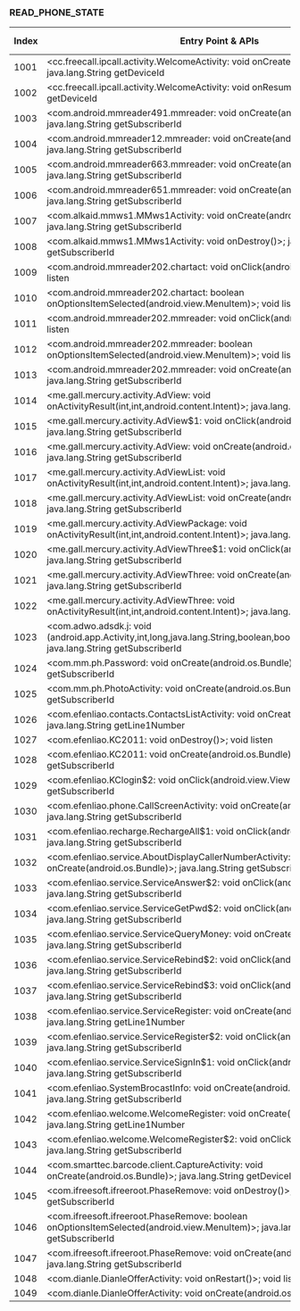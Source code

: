 ### READ_PHONE_STATE
| Index | Entry Point & APIs | Screen shot | Resource id | Label |
| ------------- | ------------- | ------------- |-------------|-------------|
| 1001 | <cc.freecall.ipcall.activity.WelcomeActivity: void onCreate(android.os.Bundle)>; java.lang.String getDeviceId | ![](D:\COSMOS\output\py\Drebin\VirusShare_Android_20130506\VirusShare_fcabb072d0470d1ce7e9cb452a3b2226\cc.freecall.ipcall.activity.WelcomeActivity.png) |  | |
| 1002 | <cc.freecall.ipcall.activity.WelcomeActivity: void onResume()>; java.lang.String getDeviceId | ![](D:\COSMOS\output\py\Drebin\VirusShare_Android_20130506\VirusShare_fcabb072d0470d1ce7e9cb452a3b2226\cc.freecall.ipcall.activity.WelcomeActivity.png) |  | |
| 1003 | <com.android.mmreader491.mmreader: void onCreate(android.os.Bundle)>; java.lang.String getSubscriberId | ![](D:\COSMOS\output\py\Drebin\VirusShare_Android_20130506\VirusShare_d0b2454e18022a8bc4e1643061b6c363\com.android.mmreader491.mmreader.png) |  | |
| 1004 | <com.android.mmreader12.mmreader: void onCreate(android.os.Bundle)>; java.lang.String getSubscriberId | ![](D:\COSMOS\output\py\Drebin\VirusShare_Android_20130506\VirusShare_ef8f2cbb943222434b01c9f7d4d6250a\com.android.mmreader12.mmreader.png) |  | |
| 1005 | <com.android.mmreader663.mmreader: void onCreate(android.os.Bundle)>; java.lang.String getSubscriberId | ![](D:\COSMOS\output\py\Drebin\VirusShare_Android_20130506\VirusShare_212ec2a978366472d4a7ad0b3e3322bb\com.android.mmreader663.mmreader.png) |  | |
| 1006 | <com.android.mmreader651.mmreader: void onCreate(android.os.Bundle)>; java.lang.String getSubscriberId | ![](D:\COSMOS\output\py\Drebin\VirusShare_Android_20130506\VirusShare_214027b015f2a91667c86b28a6636322\com.android.mmreader651.mmreader.png) |  | |
| 1007 | <com.alkaid.mmws1.MMws1Activity: void onCreate(android.os.Bundle)>; java.lang.String getSubscriberId | ![](D:\COSMOS\output\py\Drebin\VirusShare_Android_20130506\VirusShare_2144bf1ba137ff56140bbf91ed4af458\com.alkaid.mmws1.MMws1Activity.png) |  | |
| 1008 | <com.alkaid.mmws1.MMws1Activity: void onDestroy()>; java.lang.String getSubscriberId | ![](D:\COSMOS\output\py\Drebin\VirusShare_Android_20130506\VirusShare_2144bf1ba137ff56140bbf91ed4af458\com.alkaid.mmws1.MMws1Activity.png) |  | |
| 1009 | <com.android.mmreader202.chartact: void onClick(android.view.View)>; void listen | ![](D:\COSMOS\output\py\Drebin\VirusShare_Android_20130506\VirusShare_216b072e869a71c07ef159baab901d88\com.android.mmreader202.chartact.png) |  | |
| 1010 | <com.android.mmreader202.chartact: boolean onOptionsItemSelected(android.view.MenuItem)>; void listen | ![](D:\COSMOS\output\py\Drebin\VirusShare_Android_20130506\VirusShare_216b072e869a71c07ef159baab901d88\com.android.mmreader202.chartact.png) |  | |
| 1011 | <com.android.mmreader202.mmreader: void onClick(android.view.View)>; void listen | ![](D:\COSMOS\output\py\Drebin\VirusShare_Android_20130506\VirusShare_216b072e869a71c07ef159baab901d88\com.android.mmreader202.mmreader.png) |  | |
| 1012 | <com.android.mmreader202.mmreader: boolean onOptionsItemSelected(android.view.MenuItem)>; void listen | ![](D:\COSMOS\output\py\Drebin\VirusShare_Android_20130506\VirusShare_216b072e869a71c07ef159baab901d88\com.android.mmreader202.mmreader.png) |  | |
| 1013 | <com.android.mmreader202.mmreader: void onCreate(android.os.Bundle)>; java.lang.String getSubscriberId | ![](D:\COSMOS\output\py\Drebin\VirusShare_Android_20130506\VirusShare_f8677d1dcea0ae5b31ed705a14bf2059\com.android.mmreader202.mmreader.png) |  | |
| 1014 | <me.gall.mercury.activity.AdView: void onActivityResult(int,int,android.content.Intent)>; java.lang.String getSubscriberId | ![](D:\COSMOS\output\py\Drebin\VirusShare_Android_20130506\VirusShare_219c50549a5feae5cf66d73d1df165d6\me.gall.mercury.activity.AdView.png) |  | |
| 1015 | <me.gall.mercury.activity.AdView$1: void onClick(android.view.View)>; java.lang.String getSubscriberId | ![](D:\COSMOS\output\py\Drebin\VirusShare_Android_20130506\VirusShare_219c50549a5feae5cf66d73d1df165d6\me.gall.mercury.activity.AdView.png) |  | |
| 1016 | <me.gall.mercury.activity.AdView: void onCreate(android.os.Bundle)>; java.lang.String getSubscriberId | ![](D:\COSMOS\output\py\Drebin\VirusShare_Android_20130506\VirusShare_219c50549a5feae5cf66d73d1df165d6\me.gall.mercury.activity.AdView.png) |  | |
| 1017 | <me.gall.mercury.activity.AdViewList: void onActivityResult(int,int,android.content.Intent)>; java.lang.String getSubscriberId | ![](D:\COSMOS\output\py\Drebin\VirusShare_Android_20130506\VirusShare_219c50549a5feae5cf66d73d1df165d6\me.gall.mercury.activity.AdViewList.png) |  | |
| 1018 | <me.gall.mercury.activity.AdViewList: void onCreate(android.os.Bundle)>; java.lang.String getSubscriberId | ![](D:\COSMOS\output\py\Drebin\VirusShare_Android_20130506\VirusShare_219c50549a5feae5cf66d73d1df165d6\me.gall.mercury.activity.AdViewList.png) |  | |
| 1019 | <me.gall.mercury.activity.AdViewPackage: void onActivityResult(int,int,android.content.Intent)>; java.lang.String getSubscriberId | ![](D:\COSMOS\output\py\Drebin\VirusShare_Android_20130506\VirusShare_219c50549a5feae5cf66d73d1df165d6\me.gall.mercury.activity.AdViewPackage.png) |  | |
| 1020 | <me.gall.mercury.activity.AdViewThree$1: void onClick(android.view.View)>; java.lang.String getSubscriberId | ![](D:\COSMOS\output\py\Drebin\VirusShare_Android_20130506\VirusShare_219c50549a5feae5cf66d73d1df165d6\me.gall.mercury.activity.AdViewThree.png) |  | |
| 1021 | <me.gall.mercury.activity.AdViewThree: void onCreate(android.os.Bundle)>; java.lang.String getSubscriberId | ![](D:\COSMOS\output\py\Drebin\VirusShare_Android_20130506\VirusShare_219c50549a5feae5cf66d73d1df165d6\me.gall.mercury.activity.AdViewThree.png) |  | |
| 1022 | <me.gall.mercury.activity.AdViewThree: void onActivityResult(int,int,android.content.Intent)>; java.lang.String getSubscriberId | ![](D:\COSMOS\output\py\Drebin\VirusShare_Android_20130506\VirusShare_219c50549a5feae5cf66d73d1df165d6\me.gall.mercury.activity.AdViewThree.png) |  | |
| 1023 | <com.adwo.adsdk.j: void <init>(android.app.Activity,int,long,java.lang.String,boolean,boolean,boolean,boolean)>; java.lang.String getSubscriberId | ![](D:\COSMOS\output\py\Drebin\VirusShare_Android_20130506\VirusShare_fb20c5d8b4da6ff5b936664d706dff4a\com.adwo.adsdk.AdwoAdBrowserActivity.png) |  | |
| 1024 | <com.mm.ph.Password: void onCreate(android.os.Bundle)>; java.lang.String getSubscriberId | ![](D:\COSMOS\output\py\Drebin\VirusShare_Android_20130506\VirusShare_21b12288a39993fd18ab69f514cb8e96\com.mm.ph.Password.png) |  | |
| 1025 | <com.mm.ph.PhotoActivity: void onCreate(android.os.Bundle)>; java.lang.String getSubscriberId | ![](D:\COSMOS\output\py\Drebin\VirusShare_Android_20130506\VirusShare_21b12288a39993fd18ab69f514cb8e96\com.mm.ph.PhotoActivity.png) |  | |
| 1026 | <com.efenliao.contacts.ContactsListActivity: void onCreate(android.os.Bundle)>; java.lang.String getLine1Number | ![](D:\COSMOS\output\py\Drebin\VirusShare_Android_20130506\VirusShare_6071c502eaacc9b873432f9322298be5\com.efenliao.contacts.ContactsListActivity.png) |  | |
| 1027 | <com.efenliao.KC2011: void onDestroy()>; void listen | ![](D:\COSMOS\output\py\Drebin\VirusShare_Android_20130506\VirusShare_6071c502eaacc9b873432f9322298be5\com.efenliao.KC2011.png) |  | |
| 1028 | <com.efenliao.KC2011: void onCreate(android.os.Bundle)>; java.lang.String getSubscriberId | ![](D:\COSMOS\output\py\Drebin\VirusShare_Android_20130506\VirusShare_6071c502eaacc9b873432f9322298be5\com.efenliao.KC2011.png) |  | |
| 1029 | <com.efenliao.KClogin$2: void onClick(android.view.View)>; java.lang.String getSubscriberId | ![](D:\COSMOS\output\py\Drebin\VirusShare_Android_20130506\VirusShare_6071c502eaacc9b873432f9322298be5\com.efenliao.KClogin.png) |  | |
| 1030 | <com.efenliao.phone.CallScreenActivity: void onCreate(android.os.Bundle)>; java.lang.String getSubscriberId | ![](D:\COSMOS\output\py\Drebin\VirusShare_Android_20130506\VirusShare_6071c502eaacc9b873432f9322298be5\com.efenliao.phone.CallScreenActivity.png) |  | |
| 1031 | <com.efenliao.recharge.RechargeAll$1: void onClick(android.view.View)>; java.lang.String getSubscriberId | ![](D:\COSMOS\output\py\Drebin\VirusShare_Android_20130506\VirusShare_6071c502eaacc9b873432f9322298be5\com.efenliao.recharge.RechargeAll.png) |  | |
| 1032 | <com.efenliao.service.AboutDisplayCallerNumberActivity: void onCreate(android.os.Bundle)>; java.lang.String getSubscriberId | ![](D:\COSMOS\output\py\Drebin\VirusShare_Android_20130506\VirusShare_6071c502eaacc9b873432f9322298be5\com.efenliao.service.AboutDisplayCallerNumberActivity.png) |  | |
| 1033 | <com.efenliao.service.ServiceAnswer$2: void onClick(android.view.View)>; java.lang.String getSubscriberId | ![](D:\COSMOS\output\py\Drebin\VirusShare_Android_20130506\VirusShare_6071c502eaacc9b873432f9322298be5\com.efenliao.service.ServiceAnswer.png) |  | |
| 1034 | <com.efenliao.service.ServiceGetPwd$2: void onClick(android.view.View)>; java.lang.String getSubscriberId | ![](D:\COSMOS\output\py\Drebin\VirusShare_Android_20130506\VirusShare_6071c502eaacc9b873432f9322298be5\com.efenliao.service.ServiceGetPwd.png) |  | |
| 1035 | <com.efenliao.service.ServiceQueryMoney: void onCreate(android.os.Bundle)>; java.lang.String getSubscriberId | ![](D:\COSMOS\output\py\Drebin\VirusShare_Android_20130506\VirusShare_6071c502eaacc9b873432f9322298be5\com.efenliao.service.ServiceQueryMoney.png) |  | |
| 1036 | <com.efenliao.service.ServiceRebind$2: void onClick(android.view.View)>; java.lang.String getSubscriberId | ![](D:\COSMOS\output\py\Drebin\VirusShare_Android_20130506\VirusShare_6071c502eaacc9b873432f9322298be5\com.efenliao.service.ServiceRebind.png) |  | |
| 1037 | <com.efenliao.service.ServiceRebind$3: void onClick(android.view.View)>; java.lang.String getSubscriberId | ![](D:\COSMOS\output\py\Drebin\VirusShare_Android_20130506\VirusShare_6071c502eaacc9b873432f9322298be5\com.efenliao.service.ServiceRebind.png) |  | |
| 1038 | <com.efenliao.service.ServiceRegister: void onCreate(android.os.Bundle)>; java.lang.String getLine1Number | ![](D:\COSMOS\output\py\Drebin\VirusShare_Android_20130506\VirusShare_6071c502eaacc9b873432f9322298be5\com.efenliao.service.ServiceRegister.png) |  | |
| 1039 | <com.efenliao.service.ServiceRegister$2: void onClick(android.view.View)>; java.lang.String getSubscriberId | ![](D:\COSMOS\output\py\Drebin\VirusShare_Android_20130506\VirusShare_6071c502eaacc9b873432f9322298be5\com.efenliao.service.ServiceRegister.png) |  | |
| 1040 | <com.efenliao.service.ServiceSignIn$1: void onClick(android.view.View)>; java.lang.String getSubscriberId | ![](D:\COSMOS\output\py\Drebin\VirusShare_Android_20130506\VirusShare_21d48920f06eb1091d4961de65802d6d\com.efenliao.service.ServiceSignIn.png) |  | |
| 1041 | <com.efenliao.SystemBrocastInfo: void onCreate(android.os.Bundle)>; java.lang.String getSubscriberId | ![](D:\COSMOS\output\py\Drebin\VirusShare_Android_20130506\VirusShare_6071c502eaacc9b873432f9322298be5\com.efenliao.SystemBrocastInfo.png) |  | |
| 1042 | <com.efenliao.welcome.WelcomeRegister: void onCreate(android.os.Bundle)>; java.lang.String getLine1Number | ![](D:\COSMOS\output\py\Drebin\VirusShare_Android_20130506\VirusShare_21d48920f06eb1091d4961de65802d6d\com.efenliao.welcome.WelcomeRegister.png) |  | |
| 1043 | <com.efenliao.welcome.WelcomeRegister$2: void onClick(android.view.View)>; java.lang.String getSubscriberId | ![](D:\COSMOS\output\py\Drebin\VirusShare_Android_20130506\VirusShare_21d48920f06eb1091d4961de65802d6d\com.efenliao.welcome.WelcomeRegister.png) |  | |
| 1044 | <com.smarttec.barcode.client.CaptureActivity: void onCreate(android.os.Bundle)>; java.lang.String getDeviceId | ![](D:\COSMOS\output\py\Drebin\VirusShare_Android_20130506\VirusShare_229e9a591f1fb33cc037644239da47da\com.smarttec.barcode.client.CaptureActivity.png) |  | |
| 1045 | <com.ifreesoft.ifreeroot.PhaseRemove: void onDestroy()>; java.lang.String getSubscriberId | ![](D:\COSMOS\output\py\Drebin\VirusShare_Android_20130506\VirusShare_5df5e2fce0359f376fdbc632e3f42b3d\com.ifreesoft.ifreeroot.PhaseRemove.png) |  | |
| 1046 | <com.ifreesoft.ifreeroot.PhaseRemove: boolean onOptionsItemSelected(android.view.MenuItem)>; java.lang.String getSubscriberId | ![](D:\COSMOS\output\py\Drebin\VirusShare_Android_20130506\VirusShare_5df5e2fce0359f376fdbc632e3f42b3d\com.ifreesoft.ifreeroot.PhaseRemove.png) |  | |
| 1047 | <com.ifreesoft.ifreeroot.PhaseRemove: void onCreate(android.os.Bundle)>; java.lang.String getSubscriberId | ![](D:\COSMOS\output\py\Drebin\VirusShare_Android_20130506\VirusShare_5df5e2fce0359f376fdbc632e3f42b3d\com.ifreesoft.ifreeroot.PhaseRemove.png) |  | |
| 1048 | <com.dianle.DianleOfferActivity: void onRestart()>; void listen | ![](D:\COSMOS\output\py\Drebin\VirusShare_Android_20130506\VirusShare_7fa0166a0120fdc1bcbb67510e8f52cf\com.dianle.DianleOfferActivity.png) |  | |
| 1049 | <com.dianle.DianleOfferActivity: void onCreate(android.os.Bundle)>; void listen | ![](D:\COSMOS\output\py\Drebin\VirusShare_Android_20130506\VirusShare_7fa0166a0120fdc1bcbb67510e8f52cf\com.dianle.DianleOfferActivity.png) |  | |
